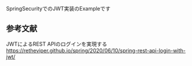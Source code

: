 SpringSecurityでのJWT実装のExampleです

## 参考文献
JWTによるREST APIのログインを実現する
https://retheviper.github.io/spring/2020/06/10/spring-rest-api-login-with-jwt/
